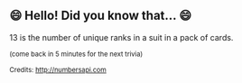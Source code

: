 ## 😄 Hello! Did you know that... 😄
13 is the number of unique ranks in a suit in a pack of cards.

<sup>(come back in 5 minutes for the next trivia)</sup>


<sup>Credits: http://numbersapi.com</sup>
